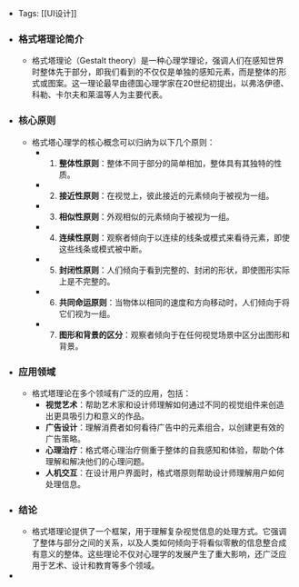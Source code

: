 - Tags: [[UI设计]]
- ### 格式塔理论简介
	- 格式塔理论（Gestalt theory）是一种心理学理论，强调人们在感知世界时整体先于部分，即我们看到的不仅仅是单独的感知元素，而是整体的形式或图案。这一理论最早由德国心理学家在20世纪初提出，以弗洛伊德、科勒、卡尔夫和莱温等人为主要代表。
- ### 核心原则
	- 格式塔心理学的核心概念可以归纳为以下几个原则：
		- 1. **整体性原则**：整体不同于部分的简单相加，整体具有其独特的性质。
		- 2. **接近性原则**：在视觉上，彼此接近的元素倾向于被视为一组。
		- 3. **相似性原则**：外观相似的元素倾向于被视为一组。
		- 4. **连续性原则**：观察者倾向于以连续的线条或模式来看待元素，即使这些线条或模式被中断。
		- 5. **封闭性原则**：人们倾向于看到完整的、封闭的形状，即使图形实际上是不完整的。
		- 6. **共同命运原则**：当物体以相同的速度和方向移动时，人们倾向于将它们视为一组。
		- 7. **图形和背景的区分**：观察者倾向于在任何视觉场景中区分出图形和背景。
- ### 应用领域
	- 格式塔理论在多个领域有广泛的应用，包括：
		- **视觉艺术**：帮助艺术家和设计师理解如何通过不同的视觉组件来创造出更具吸引力和意义的作品。
		- **广告设计**：理解消费者如何看待广告中的元素组合，以创建更有效的广告策略。
		- **心理治疗**：格式塔心理治疗侧重于整体的自我感知和体验，帮助个体理解和解决他们的心理问题。
		- **人机交互**：在设计用户界面时，格式塔原则帮助设计师理解用户如何处理信息。
- ### 结论
	- 格式塔理论提供了一个框架，用于理解复杂视觉信息的处理方式。它强调了整体与部分之间的关系，以及人类如何倾向于将看似零散的信息整合成有意义的整体。这些理论不仅对心理学的发展产生了重大影响，还广泛应用于艺术、设计和教育等多个领域。
-